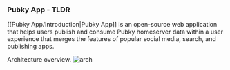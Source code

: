 ### Pubky App - TLDR

[[Pubky App/Introduction|Pubky App]] is an open-source web application that helps users publish and consume Pubky homeserver data within a user experience that merges the features of popular social media, search, and publishing apps.

Architecture overview.
![arch](pubky_arch.png)
